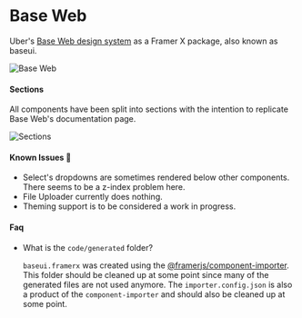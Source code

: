 # Base Web

Uber's [Base Web design system](https://baseweb.design/) as a Framer X package, also known as baseui.

![Base Web](https://github.com/framer/baseui.framerfx/raw/master/metadata/background.png "Base Web")

#### Sections

All components have been split into sections with the intention to replicate Base Web's documentation page.

![Sections](https://github.com/framer/baseui.framerfx/raw/master/metadata/sections.png "Sections")

#### Known Issues 🚧

- Select's dropdowns are sometimes rendered below other components. There seems to be a z-index problem here.
- File Uploader currently does nothing.
- Theming support is to be considered a work in progress.

#### Faq

- What is the `code/generated` folder?

  `baseui.framerx` was created using the [@framerjs/component-importer](https://www.npmjs.com/package/@framerjs/component-importer). This folder should be cleaned up at some point since many of the generated files are not used anymore. The `importer.config.json` is also a product of the `component-importer` and should also be cleaned up at some point.
